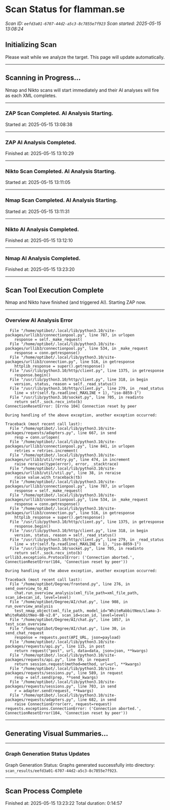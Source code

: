 # Scan Status for flamman.se

*Scan ID: `eefd3a01-6707-44d2-a5c3-8c7855e7f923`*
*Scan started: 2025-05-15 13:08:24*

## Initializing Scan

Please wait while we analyze the target. This page will update automatically.

---

## Scanning in Progress...

Nmap and Nikto scans will start immediately and their AI analyses will fire as each XML completes.

---

### ZAP Scan Completed. AI Analysis Starting.
Started at: 2025-05-15 13:08:38


---

### ZAP AI Analysis Completed.
Finished at: 2025-05-15 13:10:29


---

### Nikto Scan Completed. AI Analysis Starting.
Started at: 2025-05-15 13:11:05


---

### Nmap Scan Completed. AI Analysis Starting.
Started at: 2025-05-15 13:11:31


---

### Nikto AI Analysis Completed.
Finished at: 2025-05-15 13:12:10


---

### Nmap AI Analysis Completed.
Finished at: 2025-05-15 13:23:20


---

## Scan Tool Execution Complete

Nmap and Nikto have finished (and triggered AI). Starting ZAP now.

---

### Overview AI Analysis Error

```Traceback (most recent call last):
  File "/home/optibot/.local/lib/python3.10/site-packages/urllib3/connectionpool.py", line 787, in urlopen
    response = self._make_request(
  File "/home/optibot/.local/lib/python3.10/site-packages/urllib3/connectionpool.py", line 534, in _make_request
    response = conn.getresponse()
  File "/home/optibot/.local/lib/python3.10/site-packages/urllib3/connection.py", line 516, in getresponse
    httplib_response = super().getresponse()
  File "/usr/lib/python3.10/http/client.py", line 1375, in getresponse
    response.begin()
  File "/usr/lib/python3.10/http/client.py", line 318, in begin
    version, status, reason = self._read_status()
  File "/usr/lib/python3.10/http/client.py", line 279, in _read_status
    line = str(self.fp.readline(_MAXLINE + 1), "iso-8859-1")
  File "/usr/lib/python3.10/socket.py", line 705, in readinto
    return self._sock.recv_into(b)
ConnectionResetError: [Errno 104] Connection reset by peer

During handling of the above exception, another exception occurred:

Traceback (most recent call last):
  File "/home/optibot/.local/lib/python3.10/site-packages/requests/adapters.py", line 667, in send
    resp = conn.urlopen(
  File "/home/optibot/.local/lib/python3.10/site-packages/urllib3/connectionpool.py", line 841, in urlopen
    retries = retries.increment(
  File "/home/optibot/.local/lib/python3.10/site-packages/urllib3/util/retry.py", line 474, in increment
    raise reraise(type(error), error, _stacktrace)
  File "/home/optibot/.local/lib/python3.10/site-packages/urllib3/util/util.py", line 38, in reraise
    raise value.with_traceback(tb)
  File "/home/optibot/.local/lib/python3.10/site-packages/urllib3/connectionpool.py", line 787, in urlopen
    response = self._make_request(
  File "/home/optibot/.local/lib/python3.10/site-packages/urllib3/connectionpool.py", line 534, in _make_request
    response = conn.getresponse()
  File "/home/optibot/.local/lib/python3.10/site-packages/urllib3/connection.py", line 516, in getresponse
    httplib_response = super().getresponse()
  File "/usr/lib/python3.10/http/client.py", line 1375, in getresponse
    response.begin()
  File "/usr/lib/python3.10/http/client.py", line 318, in begin
    version, status, reason = self._read_status()
  File "/usr/lib/python3.10/http/client.py", line 279, in _read_status
    line = str(self.fp.readline(_MAXLINE + 1), "iso-8859-1")
  File "/usr/lib/python3.10/socket.py", line 705, in readinto
    return self._sock.recv_into(b)
urllib3.exceptions.ProtocolError: ('Connection aborted.', ConnectionResetError(104, 'Connection reset by peer'))

During handling of the above exception, another exception occurred:

Traceback (most recent call last):
  File "/home/optibot/Degree/frontend.py", line 276, in send_overview_to_AI
    chat.run_overview_analysis(xml_file_path=xml_file_path, scan_id=scan_id, level=level)
  File "/home/optibot/Degree/AI/chat.py", line 908, in run_overview_analysis
    test_nmap_object(xml_file_path, model_id="WhiteRabbitNeo/Llama-3-WhiteRabbitNeo-8B-v2.0", scan_id=scan_id, level=level)
  File "/home/optibot/Degree/AI/chat.py", line 1057, in test_scan_overview
  File "/home/optibot/Degree/AI/chat.py", line 30, in send_chat_request
    response = requests.post(API_URL, json=payload)
  File "/home/optibot/.local/lib/python3.10/site-packages/requests/api.py", line 115, in post
    return request("post", url, data=data, json=json, **kwargs)
  File "/home/optibot/.local/lib/python3.10/site-packages/requests/api.py", line 59, in request
    return session.request(method=method, url=url, **kwargs)
  File "/home/optibot/.local/lib/python3.10/site-packages/requests/sessions.py", line 589, in request
    resp = self.send(prep, **send_kwargs)
  File "/home/optibot/.local/lib/python3.10/site-packages/requests/sessions.py", line 703, in send
    r = adapter.send(request, **kwargs)
  File "/home/optibot/.local/lib/python3.10/site-packages/requests/adapters.py", line 682, in send
    raise ConnectionError(err, request=request)
requests.exceptions.ConnectionError: ('Connection aborted.', ConnectionResetError(104, 'Connection reset by peer'))
```

---

## Generating Visual Summaries...

---

### Graph Generation Status Updates

Graph Generation Status: Graphs generated successfully into directory: `scan_results/eefd3a01-6707-44d2-a5c3-8c7855e7f923`.

---

## Scan Process Complete

Finished at: 2025-05-15 13:23:22
Total duration: 0:14:57

